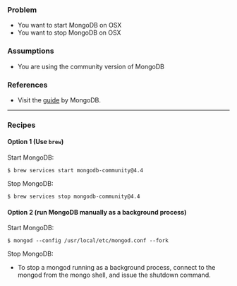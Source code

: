 ### Problem
* You want to start MongoDB on OSX
* You want to stop MongoDB on OSX

### Assumptions
* You are using the community version of MongoDB

### References
* Visit the [guide](https://docs.mongodb.com/manual/tutorial/install-mongodb-on-os-x/) by MongoDB.


***

### Recipes

#### Option 1 (Use `brew`)

Start MongoDB:
```
$ brew services start mongodb-community@4.4
```

Stop MongoDB:
```
$ brew services stop mongodb-community@4.4
```

#### Option 2 (run MongoDB manually as a background process)

Start MongoDB:
```
$ mongod --config /usr/local/etc/mongod.conf --fork
```

Stop MongoDB:
* To stop a mongod running as a background process, connect to the mongod from the mongo shell, and issue the shutdown command.


